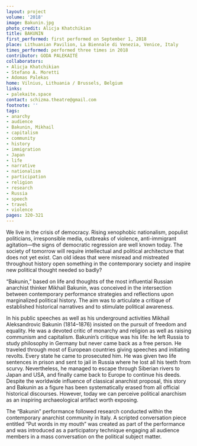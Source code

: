 ```yaml
---
layout: project
volume: '2018'
image: Bakunin.jpg
photo_credit: Alicja Khatchikian
title: BAKUNIN
first_performed: first performed on September 1, 2018
place: Lithuanian Pavilion, La Biennale di Venezia, Venice, Italy
times_performed: performed three times in 2018
contributor: GODA PALEKAITÉ
collaborators:
- Alicja Khatchikian
- Stefano A. Moretti
- Adomas Palekas
home: Vilnius, Lithuania / Brussels, Belgium
links:
- palekaite.space
contact: schizma.theatre@gmail.com
footnote: ''
tags:
- anarchy
- audience
- Bakunin, Mikhail
- capitalism
- community
- history
- immigration
- Japan
- life
- narrative
- nationalism
- participation
- religion
- research
- Russia
- speech
- travel
- violence
pages: 320-321
---
```


We live in the crisis of democracy. Rising xenophobic nationalism, populist politicians, irresponsible media, outbreaks of violence, anti-immigrant agitation—the signs of democratic regression are well known today. The society of tomorrow will require intellectual and political architecture that does not yet exist. Can old ideas that were misread and mistreated throughout history open something in the contemporary society and inspire new political thought needed so badly?

“Bakunin,” based on life and thoughts of the most influential Russian anarchist thinker Mikhail Bakunin, was conceived in the intersection between contemporary performance strategies and reflections upon marginalized political history. The aim was to articulate a critique of established historical narratives and to stimulate political awareness.

In his public speeches as well as his underground activities Mikhail Aleksandrovic Bakunin (1814–1876) insisted on the pursuit of freedom and equality. He was a devoted critic of monarchy and religion as well as raising communism and capitalism. Bakunin’s critique was his life: he left Russia to study philosophy in Germany but never came back as a free person. He traveled through most of European countries giving speeches and initiating revolts. Every state he came to prosecuted him. He was given two life sentences in prison and sent to jail in Russia where he lost all his teeth from scurvy. Nevertheless, he managed to escape through Siberian rivers to Japan and USA, and finally came back to Europe to continue his deeds. Despite the worldwide influence of classical anarchist proposal, this story and Bakunin as a figure has been systematically erased from all official historical discourses. However, today we can perceive political anarchism as an inspiring archaeological artifact worth exposing.

The “Bakunin” performance followed research conducted within the contemporary anarchist community in Italy. A scripted conversation piece entitled “Put words in my mouth” was created as part of the performance and was introduced as a participatory technique engaging all audience members in a mass conversation on the political subject matter.
